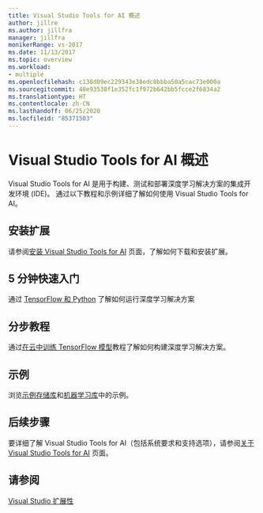 ```yaml
---
title: Visual Studio Tools for AI 概述
author: jillre
ms.author: jillfra
manager: jillfra
monikerRange: vs-2017
ms.date: 11/13/2017
ms.topic: overview
ms.workload:
- multiple
ms.openlocfilehash: c138d09ec229343e38edc8bbba50a5cac73e000a
ms.sourcegitcommit: 48e93538f1e352fc1f972b642bb5fcce2f6834a2
ms.translationtype: HT
ms.contentlocale: zh-CN
ms.lasthandoff: 06/25/2020
ms.locfileid: "85371503"
---
```

# <a name="overview-of-visual-studio-tools-for-ai"></a>Visual Studio Tools for AI 概述

Visual Studio Tools for AI 是用于构建、测试和部署深度学习解决方案的集成开发环境 (IDE)。 通过以下教程和示例详细了解如何使用 Visual Studio Tools for AI。

## <a name="install-the-extension"></a>安装扩展

请参阅[安装 Visual Studio Tools for AI](installation.md) 页面，了解如何下载和安装扩展。

## <a name="5-minute-quickstart"></a>5 分钟快速入门 

通过 [TensorFlow 和 Python](tensorflow-local.md) 了解如何运行深度学习解决方案

## <a name="step-by-step-tutorial"></a>分步教程

通过[在云中训练 TensorFlow 模型](tensorflow-vm.md)教程了解如何构建深度学习解决方案。

## <a name="samples"></a>示例

浏览[示例存储库](https://github.com/Microsoft/samples-for-ai)和[机器学习库](https://gallery.cortanaintelligence.com/projects)中的示例。

## <a name="next-steps"></a>后续步骤

要详细了解 Visual Studio Tools for AI（包括系统要求和支持选项），请参阅[关于 Visual Studio Tools for AI](about-ai-tools.md) 页面。

## <a name="see-also"></a>请参阅
[Visual Studio 扩展性](/visualstudio/extensibility/?view=vs-2017)